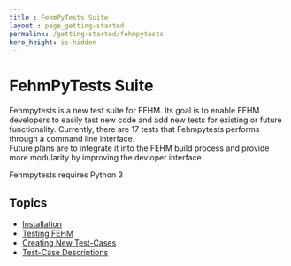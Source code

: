 ```yaml
---
title : FehmPyTests Suite
layout : page_getting-started
permalink: /getting-started/fehmpytests
hero_height: is-hidden
---
```


# FehmPyTests Suite


Fehmpytests is a new test suite for FEHM. Its goal is to enable FEHM developers 
to easily test new code and add new tests for existing or future functionality. Currently, there are
17 tests that Fehmpytests performs through a command line interface.  
Future plans are to integrate it into the FEHM build process and provide more 
modularity by improving the devloper interface. 

Fehmpytests requires Python 3


## Topics

* [Installation](/FEHM/docs/getting-started/fehmpytest-info/install)
* [Testing FEHM](/FEHM/docs/getting-started/fehmpytest-info/testing)
* [Creating New Test-Cases](/FEHM/docs/getting-started/fehmpytest-info/newtest)
* [Test-Case Descriptions](/FEHM/docs/getting-started/fehmpytest-info/testdesc)
